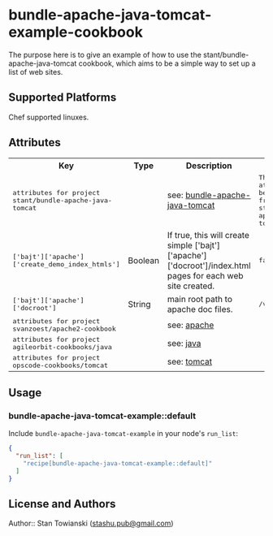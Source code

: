 # bundle-apache-java-tomcat-example-cookbook

The purpose here is to give an example of how to use the stant/bundle-apache-java-tomcat cookbook, which aims to be a simple way to set up a list of web sites.

## Supported Platforms

Chef supported linuxes.

## Attributes

<table>
  <tr>
    <th>Key</th>
    <th>Type</th>
    <th>Description</th>
    <th>Default</th>
  </tr>
  <tr>
    <td><tt>attributes for project stant/bundle-apache-java-tomcat</tt></td>
    <td>&nbsp;</td>
    <td>see: <a href="https://github.com/stant/bundle-apache-java-tomcat-example">bundle-apache-java-tomcat</a></td>
    <td><tt>The attributes below are from: stant/bundle-apache-java-tomcat</tt></td>
  </tr>
  <tr>
    <td><tt>['bajt']['apache']['create_demo_index_htmls']</tt></td>
    <td>Boolean</td>
    <td>If true, this will create simple ['bajt']['apache']['docroot']/index.html pages for each web site created.</td>
    <td><tt>false</tt></td>
  </tr>
  <tr>
    <td><tt>['bajt']['apache']['docroot']</tt></td>
    <td>String</td>
    <td>main root path to apache doc files.</td>
    <td><tt>/var/www</tt></td>
  </tr>
  <tr>
    <td><tt>attributes for project svanzoest/apache2-cookbook</tt></td>
    <td>&nbsp;</td>
    <td>see: <a href="https://github.com/svanzoest/apache2-cookbook">apache</a></td>
    <td><tt></tt></td>
  </tr>
  <tr>
    <td><tt>attributes for project agileorbit-cookbooks/java</tt></td>
    <td>&nbsp;</td>
    <td>see: <a href="https://github.com/agileorbit-cookbooks/java">java</a></td>
    <td><tt></tt></td>
  </tr>
  <tr>
    <td><tt>attributes for project opscode-cookbooks/tomcat</tt></td>
    <td>&nbsp;</td>
    <td>see: <a href="https://github.com/opscode-cookbooks/tomcat">tomcat</a></td>
    <td><tt></tt></td>
  </tr>
</table>

## Usage

### bundle-apache-java-tomcat-example::default

Include `bundle-apache-java-tomcat-example` in your node's `run_list`:

```json
{
  "run_list": [
    "recipe[bundle-apache-java-tomcat-example::default]"
  ]
}
```

## License and Authors

Author:: Stan Towianski (stashu.pub@gmail.com)
